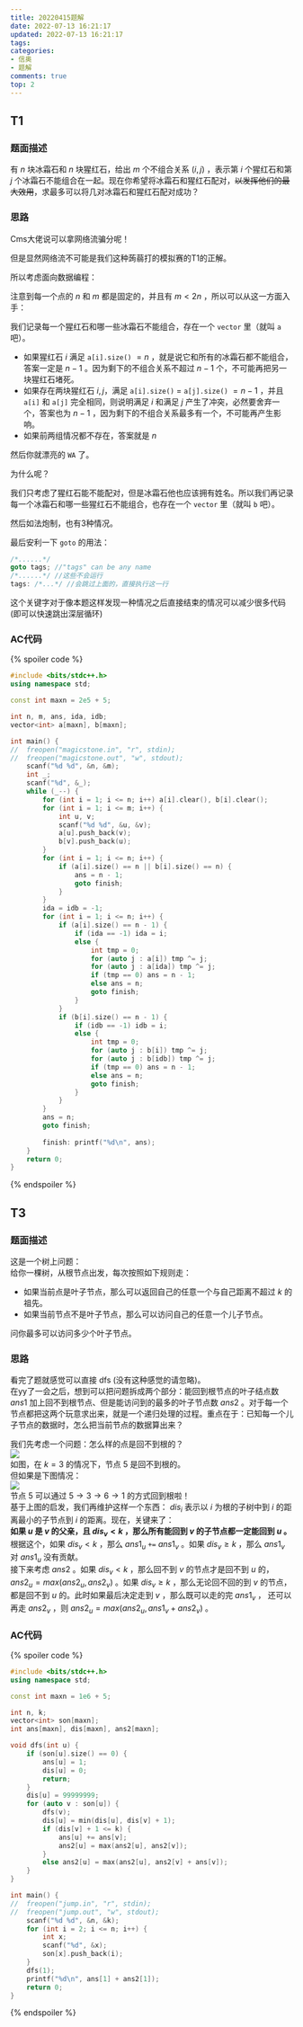 ```yaml
---
title: 20220415题解
date: 2022-07-13 16:21:17
updated: 2022-07-13 16:21:17
tags:
categories:
- 信奥
- 题解
comments: true
top: 2
---
```

## T1

### 题面描述

有 $n$ 块冰霜石和 $n$ 块猩红石，给出 $m$ 个不组合关系  $(i, j)$ ，表示第 $i$ 个猩红石和第 $j$ 个冰霜石不能组合在一起。现在你希望将冰霜石和猩红石配对，~~以发挥他们的最大效用~~，求最多可以将几对冰霜石和猩红石配对成功？

### 思路

Cms大佬说可以拿网络流骗分呢！

但是显然网络流不可能是我们这种蒟蒻打的模拟赛的T1的正解。

所以考虑面向数据编程： 

<!-- more -->

注意到每一个点的 $n$ 和 $m$ 都是固定的，并且有 $m < 2n$ ，所以可以从这一方面入手：

我们记录每一个猩红石和哪一些冰霜石不能组合，存在一个 `vector` 里（就叫 `a` 吧）。

- 如果猩红石 $i$ 满足 `a[i].size()` $= n$ ，就是说它和所有的冰霜石都不能组合，答案一定是 $n - 1$ 。因为剩下的不组合关系不超过 $n - 1$ 个，不可能再把另一块猩红石堵死。
- 如果存在两块猩红石 $i,j$，满足 `a[i].size()` $=$ `a[j].size()` $=n-1$ ，并且 `a[i]` 和 `a[j]` 完全相同，则说明满足 $i$ 和满足 $j$ 产生了冲突，必然要舍弃一个，答案也为 $n - 1$ ，因为剩下的不组合关系最多有一个，不可能再产生影响。
- 如果前两组情况都不存在，答案就是 $n$ 

然后你就漂亮的 `WA` 了。

为什么呢？

我们只考虑了猩红石能不能配对，但是冰霜石他也应该拥有姓名。所以我们再记录每一个冰霜石和哪一些猩红石不能组合，也存在一个 `vector` 里（就叫 `b` 吧）。

然后如法炮制，也有3种情况。

最后安利一下 `goto` 的用法：

```cpp
/*......*/
goto tags; //"tags" can be any name
/*......*/ //这些不会运行
tags: /*...*/ //会跳过上面的，直接执行这一行
```

这个关键字对于像本题这样发现一种情况之后直接结束的情况可以减少很多代码(即可以快速跳出深层循环)

### AC代码

{% spoiler code %}

```cpp
#include <bits/stdc++.h>
using namespace std;

const int maxn = 2e5 + 5;

int n, m, ans, ida, idb;
vector<int> a[maxn], b[maxn];

int main() {
//	freopen("magicstone.in", "r", stdin);
//	freopen("magicstone.out", "w", stdout);
	scanf("%d %d", &n, &m);
	int _;
	scanf("%d", &_);
	while (_--) {
		for (int i = 1; i <= n; i++) a[i].clear(), b[i].clear();
		for (int i = 1; i <= m; i++) {
			int u, v;
			scanf("%d %d", &u, &v);
			a[u].push_back(v);
			b[v].push_back(u);
		}
		for (int i = 1; i <= n; i++) {
			if (a[i].size() == n || b[i].size() == n) {
				ans = n - 1;
				goto finish;
			}
		}
		ida = idb = -1;
		for (int i = 1; i <= n; i++) {
			if (a[i].size() == n - 1) {
				if (ida == -1) ida = i;
				else {
					int tmp = 0;
					for (auto j : a[i]) tmp ^= j;
					for (auto j : a[ida]) tmp ^= j;
					if (tmp == 0) ans = n - 1;
					else ans = n;
					goto finish;
				}
			}
			if (b[i].size() == n - 1) {
				if (idb == -1) idb = i;
				else {
					int tmp = 0;
					for (auto j : b[i]) tmp ^= j;
					for (auto j : b[idb]) tmp ^= j;
					if (tmp == 0) ans = n - 1;
					else ans = n;
					goto finish;
				}
			}
		}
		ans = n;
		goto finish;
		
		finish: printf("%d\n", ans);
	}
	return 0;
}
```

{% endspoiler %}

## T3

### 题面描述

这是一个树上问题：  
给你一棵树，从根节点出发，每次按照如下规则走：  

- 如果当前点是叶子节点，那么可以返回自己的任意一个与自己距离不超过 $k$ 的祖先。
- 如果当前节点不是叶子节点，那么可以访问自己的任意一个儿子节点。

问你最多可以访问多少个叶子节点。  

### 思路

看完了题就感觉可以直接 dfs (没有这种感觉的请忽略)。    
在yy了一会之后，想到可以把问题拆成两个部分：能回到根节点的叶子结点数 $ans1$ 加上回不到根节点、但是能访问到的最多的叶子节点数 $ans2$ 。对于每一个节点都把这两个玩意求出来，就是一个递归处理的过程。重点在于：已知每一个儿子节点的数据时，怎么把当前节点的数据算出来？

我们先考虑一个问题：怎么样的点是回不到根的？   
![](https://cdn.luogu.com.cn/upload/image_hosting/s0embp4d.png)  
如图，在 $k=3$ 的情况下，节点 $5$ 是回不到根的。  
但如果是下图情况：  
![](https://cdn.luogu.com.cn/upload/image_hosting/nah5lu0u.png)  
节点 $5$ 可以通过 $5 \to 3 \to 6 \to 1$ 的方式回到根啦！  
基于上图的启发，我们再维护这样一个东西： $dis_i$ 表示以 $i$ 为根的子树中到 $i$ 的距离最小的子节点到 $i$ 的距离。现在，关键来了：  
**如果 $u$ 是 $v$ 的父亲，且 $dis_v < k$ ，那么所有能回到 $v$ 的子节点都一定能回到 $u$ 。**  
根据这个，如果 $dis_v < k$ ，那么 $ans1_u$ `+=` $ans1_v$ 。如果 $dis_v \ge k$ ，那么 $ans1_v$ 对 $ans1_u$ 没有贡献。  
接下来考虑 $ans2$ 。如果 $dis_v < k$ ，那么回不到 $v$ 的节点才是回不到 $u$ 的， $ans2_u = max(ans2_u, ans2_v)$ 。如果 $dis_v \ge k$ ，那么无论回不回的到 $v$ 的节点，都是回不到 $u$ 的。此时如果最后决定走到 $v$ ，那么既可以走的完 $ans1_v$ ， 还可以再走 $ans2_v$ ，则 $ans2_u = max(ans2_u, ans1_v + ans2_v)$ 。  

### AC代码

{% spoiler code %}

```cpp
#include <bits/stdc++.h>
using namespace std;

const int maxn = 1e6 + 5;

int n, k;
vector<int> son[maxn];
int ans[maxn], dis[maxn], ans2[maxn];

void dfs(int u) {
	if (son[u].size() == 0) {
		ans[u] = 1;
		dis[u] = 0;
		return;
	}
	dis[u] = 99999999;
	for (auto v : son[u]) {
		dfs(v);
		dis[u] = min(dis[u], dis[v] + 1);
		if (dis[v] + 1 <= k) {
			ans[u] += ans[v];
			ans2[u] = max(ans2[u], ans2[v]);
		}
		else ans2[u] = max(ans2[u], ans2[v] + ans[v]);
	}
}

int main() {
//	freopen("jump.in", "r", stdin);
//	freopen("jump.out", "w", stdout);
	scanf("%d %d", &n, &k);
	for (int i = 2; i <= n; i++) {
		int x;
		scanf("%d", &x);
		son[x].push_back(i);
	}
	dfs(1);
	printf("%d\n", ans[1] + ans2[1]);
	return 0;
}
```

{% endspoiler %}
